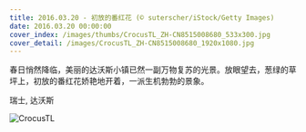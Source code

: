 ```yaml
---
title: 2016.03.20 - 初放的番红花 (© suterscher/iStock/Getty Images)
date: 2016.03.20 00:00:00
cover_index: /images/thumbs/CrocusTL_ZH-CN8515008680_533x300.jpg
cover_detail: /images/CrocusTL_ZH-CN8515008680_1920x1080.jpg
---
```


春日悄然降临，美丽的达沃斯小镇已然一副万物复苏的光景。放眼望去，葱绿的草坪上，初放的番红花娇艳地开着，一派生机勃勃的景象。

瑞士, 达沃斯

![CrocusTL](/images/CrocusTL_ZH-CN8515008680_1920x1080.jpg)
